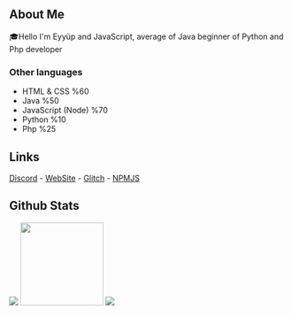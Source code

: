 ## About Me

🎓Hello I'm Eyyüp and JavaScript, average of Java beginner of Python and Php developer

### Other languages

* HTML & CSS %60
* Java %50
* JavaScript (Node) %70
* Python %10
* Php %25

## Links

[Discord](https://discord.gg/zrEpUUBX) - [WebSite](https://axyzl.tk) - [Glitch](https://glitch.com/@zRooter) - [NPMJS](https://www.npmjs.com/~eyp57tr)

## Github Stats
</p>
<p align="left">
   <img src="https://github-readme-stats.vercel.app/api/top-langs/?username=eyp57&theme=dark&count_private=true&show_icons=true&hide_border=true" />
   <img src="https://github-readme-stats.vercel.app/api?username=eyp57&count_private=true&show_icons=true&theme=dark&hide_border=true" width="%100" height="150px" />
   <img src="https://github-profile-trophy.vercel.app/?username=eyp57" />
</p>
